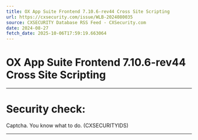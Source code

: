 ```yaml
---
title: OX App Suite Frontend 7.10.6-rev44 Cross Site Scripting
url: https://cxsecurity.com/issue/WLB-2024080035
source: CXSECURITY Database RSS Feed - CXSecurity.com
date: 2024-08-27
fetch_date: 2025-10-06T17:59:19.663064
---
```


# OX App Suite Frontend 7.10.6-rev44 Cross Site Scripting

---

# Security check:

Captcha. You know what to do. (CXSECURITYIDS)

---